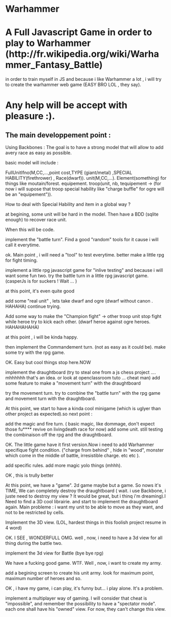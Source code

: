 Warhammer
=========

<h1>A Full Javascript Game in order to play to Warhammer (http://fr.wikipedia.org/wiki/Warhammer_Fantasy_Battle)</h1>

in order to train myself in JS and because i like Warhammer a lot , i will try to create the warhammer web game (EASY BRO LOL , they say).

<h1>Any help will be accept with pleasure :).</h1>

<h2>The main developpement point : </h2>

Using Backbones : The goal is to have a strong model that will allow to add avery race as easy as possible.

basic model will include :

FullUnitIfno(M,CC,...,point cost,TYPE (giant/metal) ,SPECIAL HABILITY(firethrower) , Race(dwarf)).
unit(M,CC,...).
Element(something) for things like moutain/forest.
equipement.
troop(unit, nb, tequipement -> (for now i will supose that troop special hability like "charge buffle" for ogre will be an "equipement")).

How to deal with Special Hability and item in a global way ?

at begining, some unit will be hard in the model. Then have a BDD (sqlite enough) to recover race unit.

When this will be code. 

implement the "battle turn". Find a good "random" tools for it cause i will call it everytime.

ok. Main point , i will need a "tool" to test everytime. better make a little rpg for fight timing.

implement a little rpg javascript game for "inlive testing" and because i will want some fun two.
try the battle turn in a little rpg javascript game. (casperJs is for suckers ! Wait ... )

at this point, it's even quite good

add some "real unit" , lets take dwarf and ogre  (dwarf without canon . HAHAHA)
continue trying.

Add some way to make the "Champion fight" -> other troop unit stop fight while heroe try to kick each other. (dwarf heroe against ogre heroes. HAHAHAHAHA)

at this point , i will be kinda happy.


then implement the Commandement turn. (not as easy as it could be).
make some try with the rpg game.

OK. Easy but cool things stop here.NOW

implement the draughtboard (try to steal one from a js chess project .... mhhhhhh that's an idea. or look at openclassroom tuto ... cheat man)
add some feature to make a "movement turn" with the draughtboard

try the movement turn.
try to combine the "battle turn" with the rpg game and movement turn with the draughtboard.

At this point, we start to have a kinda cool minigame (which is uglyer than other project as expected).so next point : 

add the magic and fire turn. ( basic magic, like dommage, don't expect those fu**** revive on livingdeath race for now)
add some unit.
still testing the combinaison off the rpg and the draughtboard.

OK. The little game have it first version.Now i need to add Warhammer specifique fight condition.
("charge from behind" , hide in "wood", monster which come in the middle of battle, irresistible charge. etc etc ).

add specific rules.
add more magic yolo things (mhhh).

OK , this is trully better


At this point, we have a "game". 2d game maybe but a game.  So nows it's TIME, We can completely destroy the draughtboard ( wait. i use Backbone, i juste need to destroy my view ? It would be great, but i thinq i'm dreaming).I Need to find a 3D cool librairie. and start to implement the draughtboard again. Main probleme : i want my unit to be able to move as they want, and not to be restricted by cells.

Implement the 3D view. (LOL, hardest things in this foolish project resume in 4 word)

OK. I SEE , WONDERFULL OMG. well , now, i need to have a 3d view for all thing during the battle two.

implement the 3d view for Battle (bye bye rpg)

We have a fucking good game. WTF. Well , now, i want to create my army.

add a begining screen to create his unit army. look for maximum point, maximum number of heroes and so.

OK , i have my game, i can play, it's funny but... i play alone. It's a problem.

implement a multiplayer way of gaming. I will consider that cheat is "impossible", and remember the possibility to have a "spectator mode". each one shall have his "owned" view. For now, they can't change this view.

